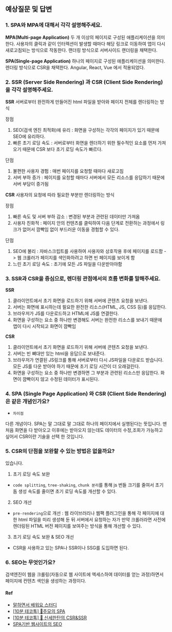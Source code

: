 ## 예상질문 및 답변

### 1. SPA와 MPA에 대해서 각각 설명해주세요.

**MPA(Multi-page Application)**
두 개 이상의 페이지로 구성된 애플리케이션을 의미한다. 사용자의 클릭과 같이 인터렉션이 발생할 때마다 해당 링크로 이동하여 앱이 다시 새로고침되는 방식으로 작동한다. 랜더링 방식으로 서버사이드 랜더링을 채택한다.

**SPA(Single-page Application)**
하나의 페이지로 구성된 애플리케이션을 의미한다. 렌더링 방식으로 CSR을 채택한다. Angular, React, Vue 에서 적용되었다.

### 2. SSR (Server Side Rendering) 과 CSR (Client Side Rendering)을 각각 설명해주세요.

**SSR**
서버로부터 완전하게 만들어진 html 파일을 받아와 페이지 전체를 렌더링하는 방식

장점

1. SEO(검색 엔진 최적화)에 유리 : 화면을 구성하는 각각의 페이지가 있기 때문에 SEO에 유리하다.
2. 빠른 초기 로딩 속도 : 서버로부터 화면을 렌더하기 위한 필수적인 요소를 먼저 가져오기 때문에 CSR 보다 초기 로딩 속도가 빠르다.

단점

1. 불편한 사용자 경험 : 매번 페이지를 요청할 때마다 새로고침
2. 서버 부하 증가 : 페이지를 요청할 때마다 서버에서 모든 리소스를 응답하기 때문에 서버 부담이 증가됨

**CSR**
사용자의 요청에 따라 필요한 부분만 렌더링하는 방식

장점

1. 빠른 속도 및 서버 부하 감소 : 변경된 부분과 관련된 데이터만 가져옴
2. 사용자 친화적 : 페이지 안의 컨텐츠를 클릭하여 다음 단계로 전환하는 과정에서 링크가 없어서 깜빡임 없이 부드러운 이동을 경험할 수 있다.

단점

1. SEO에 불리 : 자바스크립트를 사용하여 사용자와 상호작용 후에 페이지를 로드함 -> 웹 크롤러가 페이지를 색인화하려고 하면 빈 페이지를 보이게 함
2. 느린 초기 로딩 속도 : 초기에 모든 JS 파일을 다운받아야함

### 3. SSR과 CSR을 중심으로, 렌더링 관점에서의 흐름 변화를 말해주세요.

**SSR**

1. 클라이언트에서 초기 화면을 로드하기 위해 서버에 콘텐츠 요청을 보낸다.
2. 서버는 화면에 표시하는데 필요한 완전한 리소스(HTML, JS, CSS 등)를 응답한다.
3. 브라우저가 JS를 다운로드하고 HTML에 JS를 연결한다.
4. 화면을 구성하는 요소 중 하나만 변경해도 서버는 완전한 리소스를 보내기 때문에 앱이 다시 시작되고 화면이 깜빡임

**CSR**

1. 클라이언트에서 초기 화면을 로드하기 위해 서버에 콘텐츠 요청을 보낸다.
2. 서버는 빈 뼈대만 있는 html을 응답으로 보내준다.
3. 브라우저가 연결된 JS링크를 통해 서버로부터 다시 JS파일을 다운로드 받습니다. 모든 JS를 다운 받아야 하기 때문에 초기 로딩 시간이 더 오래걸린다.
4. 화면을 구성하는 요소 중 하나만 변경하면 그 부분과 관련된 리소스만 응답한다. 화면이 깜빡이지 않고 수정된 데이터가 표시된다.

### 4. SPA (Single Page Application) 와 CSR (Client Side Rendering) 은 같은 개념인가요?

- `차이점`

다른 개념이다. SPA는 말 그대로 말 그대로 하나의 페이지에서 실행된다는 뜻입니다. 맨 처음 화면을 다 받아오고 이후에는 받아오지 않는데도 데이터의 수정,조회가 가능하고 싶어서 CSR이란 기술을 선택 한 것입니다.

### 5. CSR의 단점을 보완할 수 있는 방법은 없을까요?

있습니다.

1. 초기 로딩 속도 보완

- `code splitting`, `tree-shaking`, `chunk 분리`를 통해 js 번들 크기를 줄여서 초기 돔 생성 속도를 줄이면 초기 로딩 속도를 개선할 수 있다.

2. SEO 개선

- `pre-rendering`으로 개선 : 웹 라이브러리나 웹팩 플러그인을 통해 각 페이지에 대한 html 파일을 미리 생성해 둔 뒤 서버에서 요청하는 자가 만약 크롤러라면 사전에 렌더링된 HTML 버전 페이지를 보여주는 방식을 통해 개선할 수 있다.

3. 초기 로딩 속도 보완 & SEO 개선

- CSR을 사용하고 있는 SPA나 SSR이나 SSG를 도입하면 된다.

### 6. SEO는 무엇인가요?

검색엔진이 웹을 크롤링(자동으로 웹 사이트에 엑세스하여 데이터를 얻는 과정)하면서 페이지에 컨텐츠 색인을 생성하는 과정이다.

#### Ref

- [말하면서 배워요 스터디](https://github.com/prgrms-web-devcourse/FE-Speak-And-Learn-Study)
- [[10분 테코톡] 🍻주모의 SPA](https://www.youtube.com/watch?v=vM_zQLnlyKw&t=22s)
- [[10분 테코톡] 🎨 신세한탄의 CSR&SSR](https://www.youtube.com/watch?v=YuqB8D6eCKE)
- [SPA기반 웹사이트의 SEO](https://www.ascentkorea.com/seo-for-spa/)
